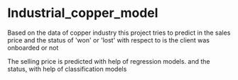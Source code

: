 # Industrial_copper_model

Based on the data of copper industry this project tries to predict in the sales price and the status of  'won' or 'lost'  with respect to is the client was  onboarded or not

The selling price is predicted with help of regression models. and the status, with help of classification models
